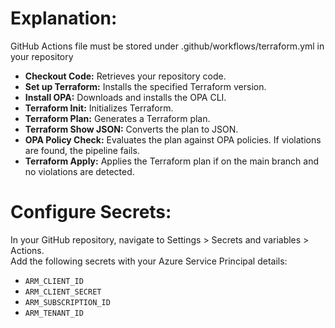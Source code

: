 # Explanation:
GitHub Actions file must be stored under .github/workflows/terraform.yml in your repository

- **Checkout Code:** Retrieves your repository code.
- **Set up Terraform:** Installs the specified Terraform version.
- **Install OPA:** Downloads and installs the OPA CLI.
- **Terraform Init:** Initializes Terraform.
- **Terraform Plan:** Generates a Terraform plan.
- **Terraform Show JSON:** Converts the plan to JSON.
- **OPA Policy Check:** Evaluates the plan against OPA policies. If violations are found, the pipeline fails.
- **Terraform Apply:** Applies the Terraform plan if on the main branch and no violations are detected.

# Configure Secrets:

In your GitHub repository, navigate to Settings > Secrets and variables > Actions.  
Add the following secrets with your Azure Service Principal details:

- `ARM_CLIENT_ID`
- `ARM_CLIENT_SECRET`
- `ARM_SUBSCRIPTION_ID`
- `ARM_TENANT_ID`